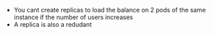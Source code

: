 - You cant create replicas to load the balance on 2 pods of the same instance if the number of users increases
- A replica is also a redudant
